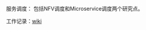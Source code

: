 服务调度： 包括NFV调度和Microservice调度两个研究点。

工作记录：[wiki](http://gitlab.act.buaa.edu.cn/service-scheduling/service-scheduling/-/wikis/home)